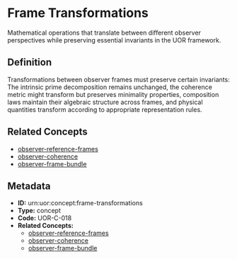 # Frame Transformations

Mathematical operations that translate between different observer perspectives while preserving essential invariants in the UOR framework.

## Definition

Transformations between observer frames must preserve certain invariants: The intrinsic prime decomposition remains unchanged, the coherence metric might transform but preserves minimality properties, composition laws maintain their algebraic structure across frames, and physical quantities transform according to appropriate representation rules.

## Related Concepts

- [observer-reference-frames](./observer-reference-frames.md)
- [observer-coherence](./observer-coherence.md)
- [observer-frame-bundle](./observer-frame-bundle.md)

## Metadata

- **ID:** urn:uor:concept:frame-transformations
- **Type:** concept
- **Code:** UOR-C-018
- **Related Concepts:**
  - [observer-reference-frames](./observer-reference-frames.md)
  - [observer-coherence](./observer-coherence.md)
  - [observer-frame-bundle](./observer-frame-bundle.md)
